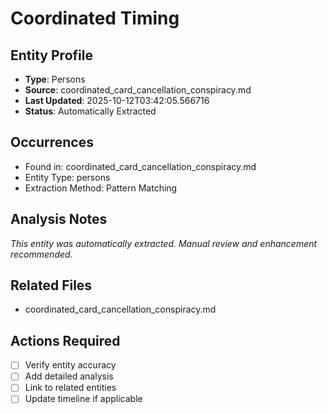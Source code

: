 # Coordinated Timing

## Entity Profile
- **Type**: Persons
- **Source**: coordinated_card_cancellation_conspiracy.md
- **Last Updated**: 2025-10-12T03:42:05.566716
- **Status**: Automatically Extracted

## Occurrences
- Found in: coordinated_card_cancellation_conspiracy.md
- Entity Type: persons
- Extraction Method: Pattern Matching

## Analysis Notes
*This entity was automatically extracted. Manual review and enhancement recommended.*

## Related Files
- coordinated_card_cancellation_conspiracy.md

## Actions Required
- [ ] Verify entity accuracy
- [ ] Add detailed analysis
- [ ] Link to related entities
- [ ] Update timeline if applicable
